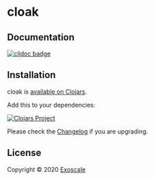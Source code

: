 # cloak


## Documentation

[![cljdoc badge](https://cljdoc.xyz/badge/exoscale/cloak)](https://cljdoc.xyz/d/exoscale/cloak/CURRENT)

## Installation

cloak is [available on Clojars](https://clojars.org/exoscale/cloak).

Add this to your dependencies:

[![Clojars Project](https://img.shields.io/clojars/v/exoscale/cloak.svg)](https://clojars.org/exoscale/cloak)

Please check the
[Changelog](https://github.com/mpenet/cloak/blob/master/CHANGELOG.md)
if you are upgrading.

## License

Copyright © 2020 [Exoscale](httpf://exoscale.com)
